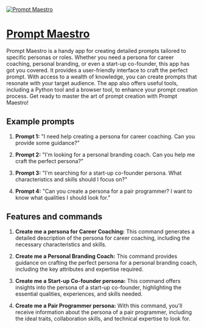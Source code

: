 [![Prompt Maestro](https://files.oaiusercontent.com/file-bpX3zgBXlAwFXhy2v8KxqkWb?se=2123-10-16T21%3A50%3A09Z&sp=r&sv=2021-08-06&sr=b&rscc=max-age%3D31536000%2C%20immutable&rscd=attachment%3B%20filename%3D82144eb9-0348-4fc4-a1cd-e0dc4e0047d6.png&sig=xAH2201LIBfCc4/hGG%2BkSEj3x72pk8KOXlNSvXlFEls%3D)](https://chat.openai.com/g/g-5vLjhSqFK-prompt-maestro)

# [Prompt Maestro](https://chat.openai.com/g/g-5vLjhSqFK-prompt-maestro)

Prompt Maestro is a handy app for creating detailed prompts tailored to specific personas or roles. Whether you need a persona for career coaching, personal branding, or even a start-up co-founder, this app has got you covered. It provides a user-friendly interface to craft the perfect prompt. With access to a wealth of knowledge, you can create prompts that resonate with your target audience. The app also offers useful tools, including a Python tool and a browser tool, to enhance your prompt creation process. Get ready to master the art of prompt creation with Prompt Maestro!

## Example prompts

1. **Prompt 1:** "I need help creating a persona for career coaching. Can you provide some guidance?"

2. **Prompt 2:** "I'm looking for a personal branding coach. Can you help me craft the perfect persona?"

3. **Prompt 3:** "I'm searching for a start-up co-founder persona. What characteristics and skills should I focus on?"

4. **Prompt 4:** "Can you create a persona for a pair programmer? I want to know what qualities I should look for."

## Features and commands

1. **Create me a persona for Career Coaching:** This command generates a detailed description of the persona for career coaching, including the necessary characteristics and skills.

2. **Create me a Personal Branding Coach:** This command provides guidance on crafting the perfect persona for a personal branding coach, including the key attributes and expertise required.

3. **Create me a Start-up Co-founder persona:** This command offers insights into the persona of a start-up co-founder, highlighting the essential qualities, experiences, and skills needed.

4. **Create me a Pair Programmer persona:** With this command, you'll receive information about the persona of a pair programmer, including the ideal traits, collaboration skills, and technical expertise to look for.